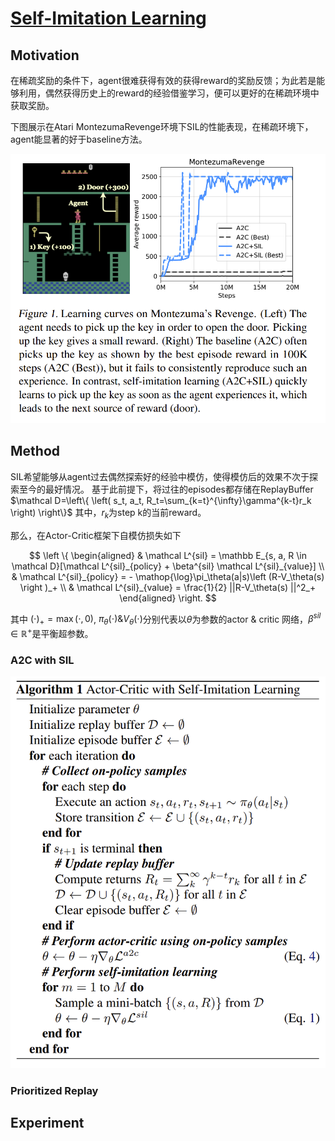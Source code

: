 # [Self-Imitation Learning](https://arxiv.org/abs/1806.05635)

## Motivation
在稀疏奖励的条件下，agent很难获得有效的获得reward的奖励反馈；为此若是能够利用，偶然获得历史上的reward的经验借鉴学习，便可以更好的在稀疏环境中获取奖励。

下图展示在Atari MontezumaRevenge环境下SIL的性能表现，在稀疏环境下，agent能显著的好于baseline方法。

![](fig/SIL/example_experiment.png)

## Method
SIL希望能够从agent过去偶然探索好的经验中模仿，使得模仿后的效果不次于探索至今的最好情况。
基于此前提下，将过往的episodes都存储在ReplayBuffer 
$\mathcal D=\left\{ \left( s_t, a_t, R_t=\sum_{k=t}^{\infty}\gamma^{k-t}r_k \right) \right\}$
其中，$r_k$为step k的当前reward。

那么，在Actor-Critic框架下自模仿损失如下

$$
    \left \{ 
        \begin{aligned}
            & \mathcal L^{sil} = \mathbb E_{s, a, R \in \mathcal D}[\mathcal L^{sil}_{policy} + \beta^{sil} \mathcal L^{sil}_{value}] \\
            & \mathcal L^{sil}_{policy} = - \mathop{\log}\pi_\theta(a|s)\left (R-V_\theta(s) \right )_+ \\
            & \mathcal L^{sil}_{value} = \frac{1}{2} ||R-V_\theta(s) ||^2_+
        \end{aligned}
    \right. 
$$

其中 $\left( \cdot \right )_+ = \mathop{\max}\left ( \cdot, 0\right )$, $\pi_\theta(\cdot) \& V_\theta(\cdot)$分别代表以$\theta$为参数的actor & critic 网络，$\beta^{sil} \in \mathbb R^+$是平衡超参数。

### A2C with SIL


![](fig/SIL/algo.png)

### Prioritized Replay

## Experiment
